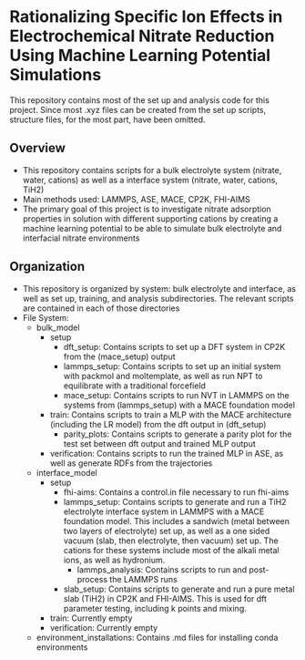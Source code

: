 # Rationalizing Specific Ion Effects in Electrochemical Nitrate Reduction Using Machine Learning Potential Simulations

This repository contains most of the set up and analysis code for this project. Since most .xyz files can be created from the set up scripts, structure files, for the most part, have been omitted. 

## Overview
- This repository contains scripts for a bulk electrolyte system (nitrate, water, cations) as well as a interface system (nitrate, water, cations, TiH2)
- Main methods used: LAMMPS, ASE, MACE, CP2K, FHI-AIMS
- The primary goal of this project is to investigate nitrate adsorption properties in solution with different supporting cations by creating a machine learning potential to be able to simulate bulk electrolyte and interfacial nitrate environments

## Organization
- This repository is organized by system: bulk electrolyte and interface, as well as set up, training, and analysis subdirectories. The relevant scripts are contained in each of those directories
- File System:
    - bulk_model
        - setup
            - dft_setup: Contains scripts to set up a DFT system in CP2K from the (mace_setup) output
            - lammps_setup: Contains scripts to set up an initial system with packmol and moltemplate, as well as run NPT to equilibrate with a traditional forcefield
            - mace_setup: Contains scripts to run NVT in LAMMPS on the systems from (lammps_setup) with a MACE foundation model
        - train: Contains scripts to train a MLP with the MACE architecture (including the LR model) from the dft output in (dft_setup)
            - parity_plots: Contains scripts to generate a parity plot for the test set between dft output and trained MLP output
        - verification: Contains scripts to run the trained MLP in ASE, as well as generate RDFs from the trajectories
    - interface_model
        - setup
            - fhi-aims: Contains a control.in file necessary to run fhi-aims
            - lammps_setup: Contains scripts to generate and run a TiH2 electrolyte interface system in LAMMPS with a MACE foundation model. This includes a sandwich (metal between two layers of electrolyte) set up, as well as a one sided vacuum (slab, then electrolyte, then vacuum) set up. The cations for these systems include most of the alkali metal ions, as well as hydronium. 
                - lammps_analysis: Contains scripts to run and post-process the LAMMPS runs
            - slab_setup: Contains scripts to generate and run a pure metal slab (TiH2) in CP2K and FHI-AIMS. This is used for dft parameter testing, including k points and mixing. 
        - train: Currently empty
        - verification: Currently empty
    - environment_installations: Contains .md files for installing conda environments
